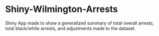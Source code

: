 # Shiny-Wilmington-Arrests
Shiny App made to show a generalized summary of total overall arrests, total black/white arrests, and adjustments made to the dataset.
